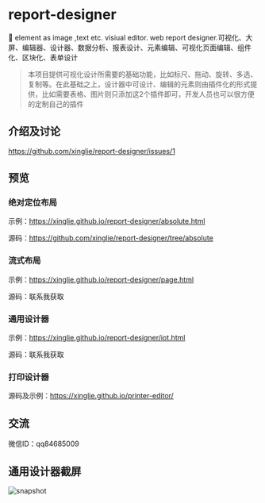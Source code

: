 # report-designer
🚀 element as image ,text etc. visiual editor. web report designer.可视化、大屏、编辑器、设计器、数据分析、报表设计、元素编辑、可视化页面编辑、组件化、区块化、表单设计

> 本项目提供可视化设计所需要的基础功能，比如标尺、拖动、旋转、多选、复制等。在此基础之上，设计器中可设计、编辑的元素则由插件化的形式提供，比如需要表格、图片则只添加这2个插件即可，开发人员也可以很方便的定制自己的插件
## 介绍及讨论
https://github.com/xinglie/report-designer/issues/1

## 预览

### 绝对定位布局 
示例：https://xinglie.github.io/report-designer/absolute.html

源码：https://github.com/xinglie/report-designer/tree/absolute

### 流式布局
示例：https://xinglie.github.io/report-designer/page.html

源码：联系我获取

### 通用设计器
示例：https://xinglie.github.io/report-designer/iot.html

源码：联系我获取

### 打印设计器
源码及示例：https://xinglie.github.io/printer-editor/


## 交流
微信ID：qq84685009 

## 通用设计器截屏
![snapshot](https://xinglie.github.io/report-designer/snapshot.png)

